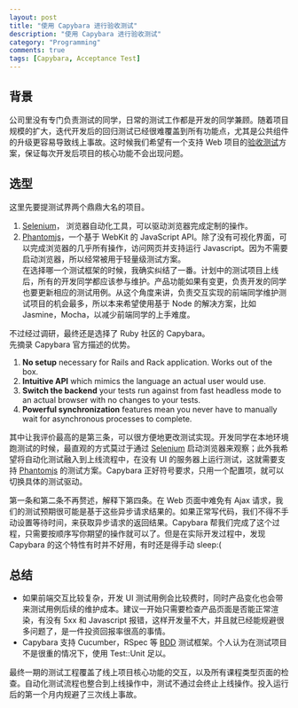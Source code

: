 ```yaml
---
layout: post
title: "使用 Capybara 进行验收测试"
description: "使用 Capybara 进行验收测试"
category: "Programming" 
comments: true
tags: [Capybara, Acceptance Test]
---
```

## 背景  
公司里没有专门负责测试的同学，日常的测试工作都是开发的同学兼顾。随着项目规模的扩大，迭代开发后的回归测试已经很难覆盖到所有功能点，尤其是公共组件的升级更容易导致线上事故。这时候我们希望有一个支持 Web 项目的[验收测试](https://en.wikipedia.org/wiki/Acceptance_testing)方案，保证每次开发后项目的核心功能不会出现问题。

## 选型 
这里先要提测试界两个鼎鼎大名的项目。  
1. [Selenium]， 浏览器自动化工具，可以驱动浏览器完成定制的操作。   
2. [Phantomjs]，一个基于 WebKit 的 JavaScript API。除了没有可视化界面，可以完成浏览器的几乎所有操作，访问网页并支持运行 Javascript。因为不需要启动浏览器，所以经常被用于轻量级测试方案。  
在选择哪一个测试框架的时候，我确实纠结了一番。计划中的测试项目上线后，所有的开发同学都应该参与维护。产品功能如果有变更，负责开发的同学也要更新相应的测试用例。从这个角度来讲，负责交互实现的前端同学维护测试项目的机会最多，所以本来希望使用基于 Node 的解决方案，比如 Jasmine，Mocha，以减少前端同学的上手难度。  

不过经过调研，最终还是选择了 Ruby 社区的 Capybara。  
先摘录 Capybara 官方描述的优势。  
1. **No setup** necessary for Rails and Rack application. Works out of the box.  
2. **Intuitive API** which mimics the language an actual user would use.  
3. **Switch the backend** your tests run against from fast headless mode to an actual browser with no changes to your tests.  
4. **Powerful synchronization** features mean you never have to manually wait for asynchronous processes to complete.  

其中让我评价最高的是第三条，可以很方便地更改测试实现。开发同学在本地环境跑测试的时候，最直观的方式莫过于通过 [Selenium] 启动浏览器来观察；此外我希望将自动化测试融入到上线流程中，在没有 UI 的服务器上运行测试，这就需要支持 [Phantomjs] 的测试方案。Capybara 正好符号要求，只用一个配置项，就可以切换具体的测试驱动。  

第一条和第二条不再赘述，解释下第四条。在 Web 页面中难免有 Ajax 请求，我们的测试预期很可能是基于这些异步请求结果的。如果正常写代码，我们不得不手动设置等待时间，来获取异步请求的返回结果。Capybara 帮我们完成了这个过程，只需要按顺序写你期望的操作就可以了。但是在实际开发过程中，发现 Capybara 的这个特性有时并不好用，有时还是得手动 sleep:(  

## 总结  
- 如果前端交互比较复杂，开发 UI 测试用例会比较费时，同时产品变化也会带来测试用例后续的维护成本。建议一开始只需要检查产品页面是否能正常渲染，有没有 5xx 和 Javascript 报错，这样开发量不大，并且就已经能规避很多问题了，是一件投资回报率很高的事情。  
- Capybara 支持 Cucumber，RSpec 等 [BDD](https://en.wikipedia.org/wiki/Behavior-driven_development) 测试框架。个人认为在测试项目不是很重的情况下，使用 Test::Unit 足以。  

最终一期的测试工程覆盖了线上项目核心功能的交互，以及所有课程类型页面的检查。自动化测试流程也整合到上线操作中，测试不通过会终止上线操作。投入运行后的第一个月内规避了三次线上事故。  


[Selenium]: http://www.seleniumhq.org/
[Phantomjs]: http://phantomjs.org/
